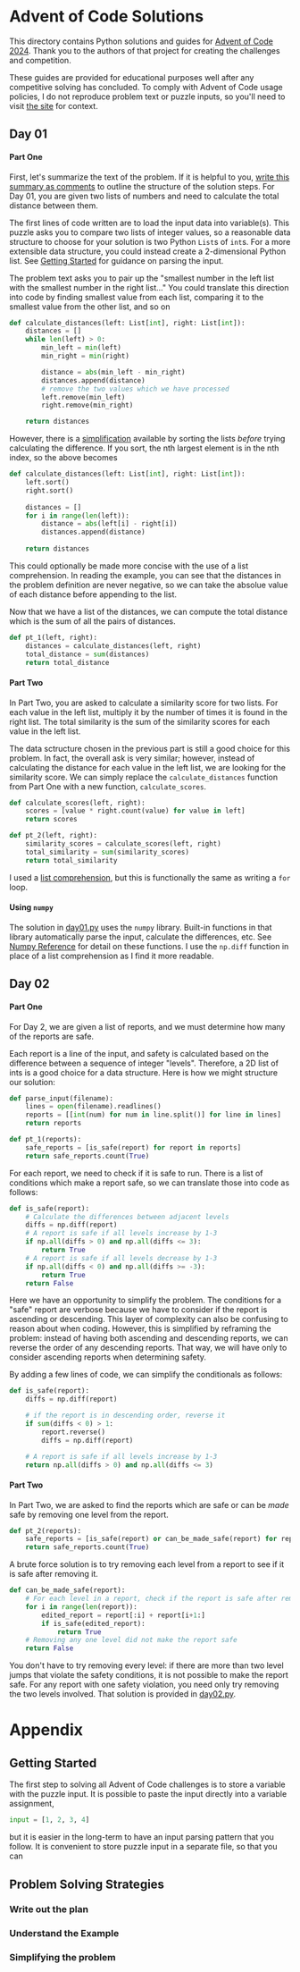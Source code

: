# Advent of Code Solutions
This directory contains Python solutions and guides for [Advent of Code 2024](https://adventofcode.com/2024). Thank you to the authors of that project for creating the challenges and competition.

These guides are provided for educational purposes well after any competitive solving has concluded. To comply with Advent of Code usage policies, I do not reproduce problem text or puzzle inputs, so you'll need to visit [the site](https://adventofcode.com/2024) for context.

## Day 01
#### Part One
First, let's summarize the text of the problem. If it is helpful to you, [write this summary as comments](#write-out-the-plan) to outline the structure of the solution steps.
For Day 01, you are given two lists of numbers and need to calculate the total distance between them.

The first lines of code written are to load the input data into variable(s). This puzzle asks you to compare two lists of integer values, so a reasonable data structure to choose for your solution is two Python `List`s of `int`s. For a more extensible data structure, you could instead create a 2-dimensional Python list. See [Getting Started](#getting-started) for guidance on parsing the input.

The problem text asks you to pair up the "smallest number in the left list with the smallest number in the right list..." You could translate this direction into code by finding smallest value from each list, comparing it to the smallest value from the other list, and so on
```python
def calculate_distances(left: List[int], right: List[int]):
    distances = []
    while len(left) > 0:
        min_left = min(left)
        min_right = min(right)

        distance = abs(min_left - min_right)
        distances.append(distance)
        # remove the two values which we have processed
        left.remove(min_left)
        right.remove(min_right)

    return distances
```

However, there is a [simplification](#simplifying-the-problem) available by sorting the lists *before* trying calculating the difference. If you sort, the nth largest element is in the nth index, so the above becomes
```python
def calculate_distances(left: List[int], right: List[int]):
    left.sort()
    right.sort()
    
    distances = []
    for i in range(len(left)):
        distance = abs(left[i] - right[i])
        distances.append(distance)
    
    return distances
```
This could optionally be made more concise with the use of a list comprehension. In reading the example, you can see that the distances in the problem definition are never negative, so we can take the absolue value of each distance before appending to the list.

Now that we have a list of the distances, we can compute the total distance which is the sum of all the pairs of distances.
```python
def pt_1(left, right):
    distances = calculate_distances(left, right)
    total_distance = sum(distances)
    return total_distance
```
#### Part Two
In Part Two, you are asked to calculate a similarity score for two lists. For each value in the left list, multiply it by the number of times it is found in the right list. The total similarity is the sum of the similarity scores for each value in the left list.

The data sctructure chosen in the previous part is still a good choice for this problem. In fact, the overall ask is very similar; however, instead of calculating the distance for each value in the left list, we are looking for the similarity score. We can simply replace the `calculate_distances` function from Part One with a new function, `calculate_scores`.

```python
def calculate_scores(left, right):
    scores = [value * right.count(value) for value in left]
    return scores

def pt_2(left, right):
    similarity_scores = calculate_scores(left, right)
    total_similarity = sum(similarity_scores)
    return total_similarity
```
I used a [list comprehension](https://docs.python.org/3.13/tutorial/datastructures.html#list-comprehensions), but this is functionally the same as writing a `for` loop.

#### Using `numpy`
The solution in [day01.py](day01.py) uses the `numpy` library. Built-in functions in that library automatically parse the input, calculate the differences, etc. See [Numpy Reference](https://numpy.org/doc/2.1/reference/routines.html) for detail on these functions. I use the `np.diff` function in place of a list comprehension as I find it more readable.

## Day 02
#### Part One
For Day 2, we are given a list of reports, and we must determine how many of the reports are safe.

Each report is a line of the input, and safety is calculated based on the difference between a sequence of integer "levels". Therefore, a 2D list of ints is a good choice for a data structure. Here is how we might structure our solution:
```python
def parse_input(filename):
    lines = open(filename).readlines()
    reports = [[int(num) for num in line.split()] for line in lines]
    return reports

def pt_1(reports):
    safe_reports = [is_safe(report) for report in reports]
    return safe_reports.count(True)
```
For each report, we need to check if it is safe to run. There is a list of conditions which make a report safe, so we can translate those into code as follows:
```python
def is_safe(report):
    # Calculate the differences between adjacent levels
    diffs = np.diff(report)
    # A report is safe if all levels increase by 1-3
    if np.all(diffs > 0) and np.all(diffs <= 3):
        return True
    # A report is safe if all levels decrease by 1-3
    if np.all(diffs < 0) and np.all(diffs >= -3):
        return True
    return False
```
Here we have an opportunity to simplify the problem. The conditions for a "safe" report are verbose because we have to consider if the report is ascending or descending. This layer of complexity can also be confusing to reason about when coding. However, this is simplified by reframing the problem: instead of having both ascending and descending reports, we can reverse the order of any descending reports. That way, we will have only to consider ascending reports when determining safety.

By adding a few lines of code, we can simplify the conditionals as follows:
```python
def is_safe(report):
    diffs = np.diff(report)

    # if the report is in descending order, reverse it
    if sum(diffs < 0) > 1:
        report.reverse()
        diffs = np.diff(report)

    # A report is safe if all levels increase by 1-3
    return np.all(diffs > 0) and np.all(diffs <= 3)
```
#### Part Two
In Part Two, we are asked to find the reports which are safe or can be *made* safe by removing one level from the report.
```python
def pt_2(reports):
    safe_reports = [is_safe(report) or can_be_made_safe(report) for report in reports]
    return safe_reports.count(True)
```
A brute force solution is to try removing each level from a report to see if it is safe after removing it.
```python
def can_be_made_safe(report):
    # For each level in a report, check if the report is safe after removing that level
    for i in range(len(report)):
        edited_report = report[:i] + report[i+1:]
        if is_safe(edited_report):
            return True
    # Removing any one level did not make the report safe
    return False
```
You don't have to try removing every level: if there are more than two level jumps that violate the safety conditions, it is not possible to make the report safe.
For any report with one safety violation, you need only try removing the two levels involved. That solution is provided in [day02.py](day02.py).

# Appendix
## Getting Started
The first step to solving all Advent of Code challenges is to store a variable with the puzzle input. It is possible to paste the input directly into a variable assignment,
```python
input = [1, 2, 3, 4]
```
but it is easier in the long-term to have an input parsing pattern that you follow. 
It is convenient to store puzzle input in a separate file, so that you can 

## Problem Solving Strategies
### Write out the plan
### Understand the Example
### Simplifying the problem